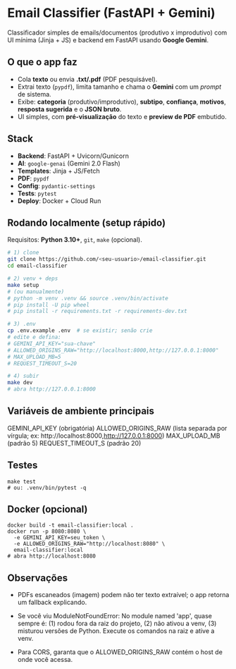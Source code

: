 # Email Classifier (FastAPI + Gemini)

Classificador simples de emails/documentos (produtivo x improdutivo) com UI mínima (Jinja + JS) e backend em FastAPI usando **Google Gemini**.

## O que o app faz
- Cola **texto** ou envia **.txt/.pdf** (PDF pesquisável).
- Extrai texto (`pypdf`), limita tamanho e chama o **Gemini** com um *prompt* de sistema.
- Exibe: **categoria** (produtivo/improdutivo), **subtipo**, **confiança**, **motivos**, **resposta sugerida** e o **JSON bruto**.
- UI simples, com **pré-visualização** do texto e **preview de PDF** embutido.

## Stack
- **Backend**: FastAPI + Uvicorn/Gunicorn
- **AI**: `google-genai` (Gemini 2.0 Flash)
- **Templates**: Jinja + JS/Fetch
- **PDF**: `pypdf`
- **Config**: `pydantic-settings`
- **Tests**: `pytest`
- **Deploy**: Docker + Cloud Run

## Rodando localmente (setup rápido)

Requisitos: **Python 3.10+**, `git`, `make` (opcional).

```bash
# 1) clone
git clone https://github.com/<seu-usuario>/email-classifier.git
cd email-classifier

# 2) venv + deps
make setup
# (ou manualmente)
# python -m venv .venv && source .venv/bin/activate
# pip install -U pip wheel
# pip install -r requirements.txt -r requirements-dev.txt

# 3) .env
cp .env.example .env  # se existir; senão crie
# edite e defina:
# GEMINI_API_KEY="sua-chave"
# ALLOWED_ORIGINS_RAW="http://localhost:8000,http://127.0.0.1:8000"
# MAX_UPLOAD_MB=5
# REQUEST_TIMEOUT_S=20

# 4) subir
make dev
# abra http://127.0.0.1:8000
```
## Variáveis de ambiente principais

GEMINI_API_KEY (obrigatória)
ALLOWED_ORIGINS_RAW (lista separada por vírgula; ex: http://localhost:8000,http://127.0.0.1:8000)
MAX_UPLOAD_MB (padrão 5)
REQUEST_TIMEOUT_S (padrão 20)

## Testes
```
make test
# ou: .venv/bin/pytest -q
```

## Docker (opcional)
```
docker build -t email-classifier:local .
docker run -p 8080:8080 \
  -e GEMINI_API_KEY=seu_token \
  -e ALLOWED_ORIGINS_RAW="http://localhost:8080" \
  email-classifier:local
# abra http://localhost:8080
```

## Observações

- PDFs escaneados (imagem) podem não ter texto extraível; o app retorna um fallback explicando.

- Se você viu ModuleNotFoundError: No module named 'app', quase sempre é: (1) rodou fora da raiz do projeto, (2) não ativou a venv, (3) misturou versões de Python. Execute os comandos na raiz e ative a venv.

- Para CORS, garanta que o ALLOWED_ORIGINS_RAW contém o host de onde você acessa.